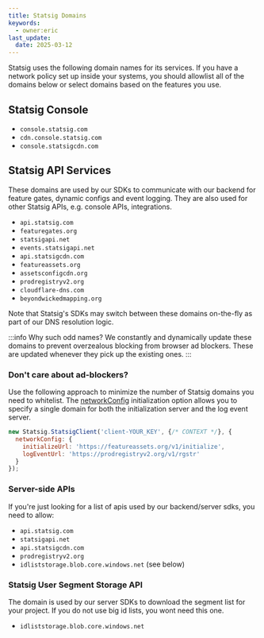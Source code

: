 ```yaml
---
title: Statsig Domains
keywords:
  - owner:eric
last_update:
  date: 2025-03-12
---
```


Statsig uses the following domain names for its services. If you have a network policy set up inside your systems, you should allowlist
all of the domains below or select domains based on the features you use.

## Statsig Console

- `console.statsig.com`
- `cdn.console.statsig.com`
- `console.statsigcdn.com`

## Statsig API Services

These domains are used by our SDKs to communicate with our backend for feature gates, dynamic configs and event logging. They are also used for other Statsig APIs, e.g. console APIs, integrations.

- `api.statsig.com`
- `featuregates.org`
- `statsigapi.net`
- `events.statsigapi.net`
- `api.statsigcdn.com`
- `featureassets.org`
- `assetsconfigcdn.org`
- `prodregistryv2.org`
- `cloudflare-dns.com`
- `beyondwickedmapping.org`

Note that Statsig's SDKs may switch between these domains on-the-fly as part of our DNS resolution logic.

:::info Why such odd names?
We constantly and dynamically update these domains to prevent overzealous blocking from browser ad blockers. These are updated whenever they pick up the existing ones.
:::

### Don't care about ad-blockers?
Use the following approach to minimize the number of Statsig domains you need to whitelist. The [networkConfig](https://docs.statsig.com/client/javascript-sdk/#networkconfig-object) initialization option allows you to specify a single domain for both the initialization server and the log event server.

```js
new Statsig.StatsigClient('client-YOUR_KEY', {/* CONTEXT */}, {
  networkConfig: {
    initializeUrl: 'https://featureassets.org/v1/initialize',
    logEventUrl: 'https://prodregistryv2.org/v1/rgstr'
  }
});
```

### Server-side APIs
If you're just looking for a list of apis used by our backend/server sdks, you need to allow:

- `api.statsig.com`
- `statsigapi.net`
- `api.statsigcdn.com`
- `prodregistryv2.org`
- `idliststorage.blob.core.windows.net` (see below)

### Statsig User Segment Storage API

The domain is used by our server SDKs to download the segment list for your project.  If you do not use big id lists, you wont need this one.

- `idliststorage.blob.core.windows.net`
